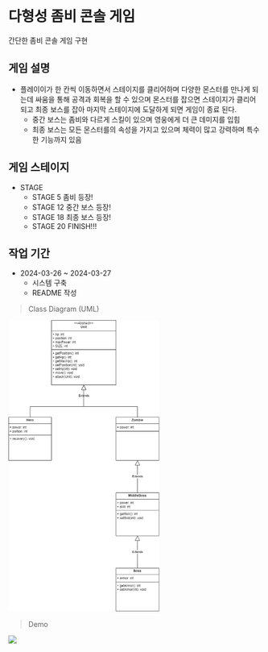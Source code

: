 # 다형성 좀비 콘솔 게임
간단한 좀비 콘솔 게임 구현

## 게임 설명
* 플레이이가 한 칸씩 이동하면서 스테이지를 클리어하며 다양한 몬스터를 만나게 되는데 싸움을 통해 공격과 회복을 할 수 있으며 몬스터를 잡으면 스테이지가 클리어되고 최종 보스를 잡아 마지막 스테이지에 도달하게 되면 게임이 종료 된다.
  * 중간 보스는 좀비와 다르게 스킬이 있으며 영웅에게 더 큰 데미지를 입힘
  * 최종 보스는 모든 몬스터를의 속성을 가지고 있으며 체력이 많고 강력하며 특수한 기능까지 있음

## 게임 스테이지
* STAGE
  * STAGE 5 좀비 등장!
  * STAGE 12 중간 보스 등장!
  * STAGE 18 최종 보스 등장!
  * STAGE 20 FINISH!!!

## 작업 기간
* 2024-03-26 ~ 2024-03-27
  * 시스템 구축
  * README 작성

> Class Diagram (UML)
<img src = "https://github.com/mingikim-giv/zombie/blob/master/images/%EC%A2%80%EB%B9%84%EA%B2%8C%EC%9E%84.jpg?raw=true" width = "300" heigth = "300">


> Demo
<img src = "https://github.com/mingikim-giv/zombie/blob/master/images/%EC%A2%80%EB%B9%84%20%EA%B2%8C%EC%9E%84(GIF).gif?raw=true">
